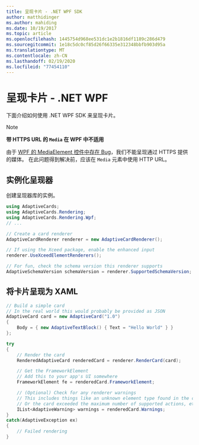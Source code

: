 ```yaml
---
title: 呈现卡片 - .NET WPF SDK
author: matthidinger
ms.author: mahiding
ms.date: 10/19/2017
ms.topic: article
ms.openlocfilehash: 1445754d968ee531dc1e2b1816df1189c286d479
ms.sourcegitcommit: 1e18c5dc0cf85d26f66335e312348bbfb903d95a
ms.translationtype: MT
ms.contentlocale: zh-CN
ms.lasthandoff: 02/19/2020
ms.locfileid: "77454110"
---
```

# <a name="render-a-card---net-wpf"></a>呈现卡片 - .NET WPF

下面介绍如何使用 .NET WPF SDK 来呈现卡片。

> [!NOTE]
> **带 HTTPS URL 的 `Media` 在 WPF 中不适用**
> 
> 由于 [WPF 的 MediaElement 控件中存在 Bug](https://stackoverflow.com/questions/30702505/playing-media-from-https-site-in-media-element-throwing-null-reference-exception)，我们不能呈现通过 HTTPS 提供的媒体。 在此问题得到解决前，应该在 `Media` 元素中使用 HTTP URL。  

## <a name="instantiate-a-renderer"></a>实例化呈现器

创建呈现器库的实例。 

```csharp
using AdaptiveCards;
using AdaptiveCards.Rendering;
using AdaptiveCards.Rendering.Wpf;
// ...

// Create a card renderer
AdaptiveCardRenderer renderer = new AdaptiveCardRenderer();

// If using the Xceed package, enable the enhanced input
renderer.UseXceedElementRenderers();

// For fun, check the schema version this renderer supports
AdaptiveSchemaVersion schemaVersion = renderer.SupportedSchemaVersion;
```

## <a name="render-a-card-to-xaml"></a>将卡片呈现为 XAML

```csharp
// Build a simple card
// In the real world this would probably be provided as JSON
AdaptiveCard card = new AdaptiveCard("1.0")
{
    Body = { new AdaptiveTextBlock() { Text = "Hello World" } }
};

try
{
    // Render the card
    RenderedAdaptiveCard renderedCard = renderer.RenderCard(card);

    // Get the FrameworkElement
    // Add this to your app's UI somewhere
    FrameworkElement fe = renderedCard.FrameworkElement;

    // (Optional) Check for any renderer warnings
    // This includes things like an unknown element type found in the card
    // Or the card exceeded the maximum number of supported actions, etc
    IList<AdaptiveWarning> warnings = renderedCard.Warnings;
}
catch(AdaptiveException ex)
{
    // Failed rendering
}
```

